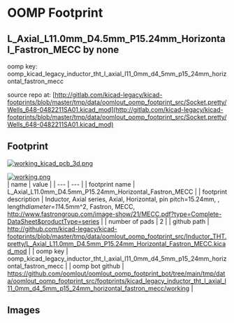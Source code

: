 # OOMP Footprint  
## L_Axial_L11.0mm_D4.5mm_P15.24mm_Horizontal_Fastron_MECC  by none  
  
oomp key: oomp_kicad_legacy_inductor_tht_l_axial_l11_0mm_d4_5mm_p15_24mm_horizontal_fastron_mecc  
  
source repo at: [http://gitlab.com/kicad-legacy/kicad-footprints/blob/master/tmp/data/oomlout_oomp_footprint_src/Socket.pretty/Wells_648-0482211SA01.kicad_mod](http://gitlab.com/kicad-legacy/kicad-footprints/blob/master/tmp/data/oomlout_oomp_footprint_src/Socket.pretty/Wells_648-0482211SA01.kicad_mod)  
## Footprint  
  
[![working_kicad_pcb_3d.png](working_kicad_pcb_3d_600.png)](working_kicad_pcb_3d.png)  
  
[![working.png](working_600.png)](working.png)  
| name | value | 
| --- | --- | 
| footprint name | L_Axial_L11.0mm_D4.5mm_P15.24mm_Horizontal_Fastron_MECC | 
| footprint description | Inductor, Axial series, Axial, Horizontal, pin pitch=15.24mm, , length*diameter=11*4.5mm^2, Fastron, MECC, http://www.fastrongroup.com/image-show/21/MECC.pdf?type=Complete-DataSheet&productType=series | 
| number of pads | 2 | 
| github path | http://github.com/kicad-legacy/kicad-footprints/blob/master/tmp/data/oomlout_oomp_footprint_src/Inductor_THT.pretty/L_Axial_L11.0mm_D4.5mm_P15.24mm_Horizontal_Fastron_MECC.kicad_mod | 
| oomp key | oomp_kicad_legacy_inductor_tht_l_axial_l11_0mm_d4_5mm_p15_24mm_horizontal_fastron_mecc | 
| oomp bot github | https://github.com/oomlout/oomlout_oomp_footprint_bot/tree/main/tmp/data/oomlout_oomp_footprint_src/footprints/kicad_legacy_inductor_tht_l_axial_l11_0mm_d4_5mm_p15_24mm_horizontal_fastron_mecc/working | 
## Images  
